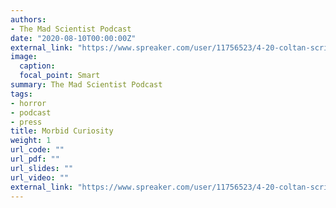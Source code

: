 ```yaml
---
authors:
- The Mad Scientist Podcast
date: "2020-08-10T00:00:00Z"
external_link: "https://www.spreaker.com/user/11756523/4-20-coltan-scrivner?fbclid=IwAR1t95H6aNW6LE-IUNB9E_So8VA7D5r2fDWBPFugGkkTaMjmRUVUYS_674o"
image:
  caption:
  focal_point: Smart
summary: The Mad Scientist Podcast
tags:
- horror
- podcast
- press
title: Morbid Curiosity
weight: 1
url_code: ""
url_pdf: ""
url_slides: ""
url_video: ""
external_link: "https://www.spreaker.com/user/11756523/4-20-coltan-scrivner?fbclid=IwAR1t95H6aNW6LE-IUNB9E_So8VA7D5r2fDWBPFugGkkTaMjmRUVUYS_674o"
---
```

